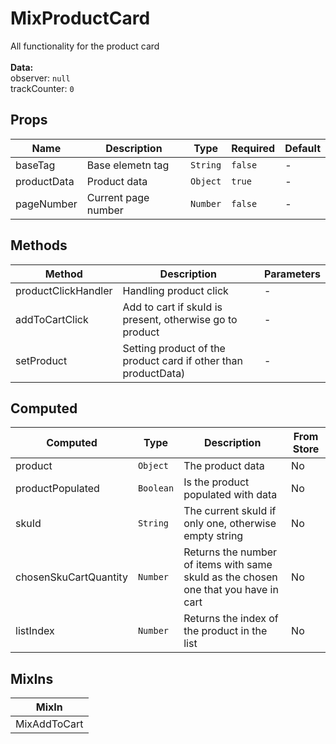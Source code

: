 # MixProductCard

All functionality for the product card<br><br> **Data:**<br> observer: `null`<br> trackCounter: `0`<br>

## Props

<!-- @vuese:MixProductCard:props:start -->
|Name|Description|Type|Required|Default|
|---|---|---|---|---|
|baseTag|Base elemetn tag|`String`|`false`|-|
|productData|Product data|`Object`|`true`|-|
|pageNumber|Current page number|`Number`|`false`|-|

<!-- @vuese:MixProductCard:props:end -->


## Methods

<!-- @vuese:MixProductCard:methods:start -->
|Method|Description|Parameters|
|---|---|---|
|productClickHandler|Handling product click|-|
|addToCartClick|Add to cart if skuId is present, otherwise go to product|-|
|setProduct|Setting product of the product card if other than productData)|-|

<!-- @vuese:MixProductCard:methods:end -->


## Computed

<!-- @vuese:MixProductCard:computed:start -->
|Computed|Type|Description|From Store|
|---|---|---|---|
|product|`Object`|The product data|No|
|productPopulated|`Boolean`|Is the product populated with data|No|
|skuId|`String`|The current skuId if only one, otherwise empty string|No|
|chosenSkuCartQuantity|`Number`|Returns the number of items with same skuId as the chosen one that you have in cart|No|
|listIndex|`Number`|Returns the index of the product in the list|No|

<!-- @vuese:MixProductCard:computed:end -->


## MixIns

<!-- @vuese:MixProductCard:mixIns:start -->
|MixIn|
|---|
|MixAddToCart|

<!-- @vuese:MixProductCard:mixIns:end -->


